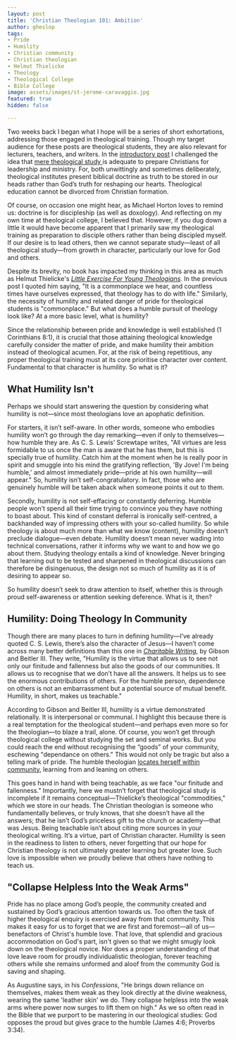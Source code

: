 ```yaml
---
layout: post
title: 'Christian Theologian 101: Ambition'
author: gheslop
tags:
- Pride
- Humility
- Christian community
- Christian theologian
- Helmut Thielicke
- Theology
- Theological College
- Bible College
image: assets/images/st-jerome-caravaggio.jpg
featured: true
hidden: false

---
```

Two weeks back I began what I hope will be a series of short exhortations, addressing those engaged in theological training. Though my target audience for these posts are theological students, they are also relevant for lecturers, teachers, and writers. In the [introductory post](https://rekindle.co.za/content/2022-02-02-character-of-a-theologian "Pursue Character") I challenged the idea that [mere theological study ](https://rekindle.co.za/content/some-dangers-of-theological-study/ "Dangers of Theological Study")is adequate to prepare Christians for leadership and ministry. For, both unwittingly and sometimes deliberately, theological institutes present biblical doctrine as truth to be stored in our heads rather than God’s truth for reshaping our hearts. Theological education cannot be divorced from Christian formation.

Of course, on occasion one might hear, as Michael Horton loves to remind us: doctrine is for discipleship (as well as doxology). And reflecting on my own time at theological college, I believed that. However, if you dug down a little it would have become apparent that I primarily saw my theological training as preparation to disciple others rather than being discipled myself. If our desire is to lead others, then we cannot separate study—least of all theological study—from growth in character, particularly our love for God and others.

Despite its brevity, no book has impacted my thinking in this area as much as Helmut Thielicke's [_Little Exercise For Young Theologians_](http://pmoser.sites.luc.edu/thielickearchive/Thielicke%20Exercise-for-young-theologians%201962.pdf "Free PDF"). In the previous post I quoted him saying, "It is a commonplace we hear, and countless times have ourselves expressed, that theology has to do with life." Similarly, the necessity of humility and related danger of pride for theological students is "commonplace." But what does a humble pursuit of theology look like? At a more basic level, what is humility?

Since the relationship between pride and knowledge is well established (1 Corinthians 8:1), it is crucial that those attaining theological knowledge carefully consider the matter of pride, and make humility their ambition instead of theological acumen. For, at the risk of being repetitious, any proper theological training must at its core prioritise character over content. Fundamental to that character is humility. So what is it?

## What Humility Isn't

Perhaps we should start answering the question by considering what humility is not—since most theologians love an apophatic definition.

For starters, it isn’t self-aware. In other words, someone who embodies humility won’t go through the day remarking—even if only to themselves—how humble they are. As C. S. Lewis’ Screwtape writes, "All virtues are less formidable to us once the man is aware that he has them, but this is specially true of humility. Catch him at the moment when he is really poor in spirit and smuggle into his mind the gratifying reflection, 'By Jove! I'm being humble,' and almost immediately pride—pride at his own humility—will appear." So, humility isn’t self-congratulatory. In fact, those who are genuinely humble will be taken aback when someone points it out to them.

Secondly, humility is not self-effacing or constantly deferring. Humble people won’t spend all their time trying to convince you they have nothing to boast about. This kind of constant deferral is ironically self-centred, a backhanded way of impressing others with your so-called humility. So while theology is about much more than what we know (content), humility doesn’t preclude dialogue—even debate. Humility doesn’t mean never wading into technical conversations, rather it informs why we want to and how we go about them. Studying theology entails a kind of knowledge. Never bringing that learning out to be tested and sharpened in theological discussions can therefore be disingenuous, the design not so much of humility as it is of desiring to appear so.

So humility doesn’t seek to draw attention to itself, whether this is through proud self-awareness or attention seeking deference. What is it, then?

## Humility: Doing Theology In Community

Though there are many places to turn in defining humility—I’ve already quoted C. S. Lewis, there’s also the character of Jesus—I haven’t come across many better definitions than this one in [_Charitable Writing_](https://africa.thegospelcoalition.org/reviews/charitable-writing-is-about-character-not-style/ "TGCA Review: Charitable Writing"), by Gibson and Beitler III. They write, "Humility is the virtue that allows us to see not only our finitude and fallenness but also the goods of our communities. It allows us to recognise that we don’t have all the answers. It helps us to see the enormous contributions of others. For the humble person, dependence on others is not an embarrassment but a potential source of mutual benefit. Humility, in short, makes us teachable."

According to Gibson and Beitler III, humility is a virtue demonstrated relationally. It is interpersonal or communal. I highlight this because there is a real temptation for the theological student—and perhaps even more so for the theologian—to blaze a trail, alone. Of course, you won’t get through theological college without studying the set and seminal works. But you could reach the end without recognising the “goods” of your community, eschewing "dependance on others." This would not only be tragic but also a telling mark of pride. The humble theologian [locates herself within community](https://rekindle.co.za/content/2021-12-02-trinity "God's Threeness and Human Community"), learning from and leaning on others.

This goes hand in hand with being teachable, as we face "our finitude and fallenness." Importantly, here we mustn’t forget that theological study is incomplete if it remains conceptual—Thielicke’s theological "commodities," which we store in our heads. The Christian theologian is someone who fundamentally believes, or truly knows, that she doesn’t have all the answers; that he isn’t God’s priceless gift to the church or academy—that was Jesus. Being teachable isn’t about citing more sources in your theological writing. It’s a virtue, part of Christian character. Humility is seen in the readiness to listen to others, never forgetting that our hope for Christian theology is not ultimately greater learning but greater love. Such love is impossible when we proudly believe that others have nothing to teach us.

## "Collapse Helpless Into the Weak Arms"

Pride has no place among God’s people, the community created and sustained by God’s gracious attention towards us. Too often the task of higher theological enquiry is exercised away from that community. This makes it easy for us to forget that we are first and foremost—all of us—benefactors of Christ's humble love. That love, that splendid and gracious accommodation on God's part, isn't given so that we might smugly look down on the theological novice. Nor does a proper understanding of that love leave room for proudly individualistic theologian, forever teaching others while she remains unformed and aloof from the community God is saving and shaping.

As Augustine says, in his _Confessions_, "He brings down reliance on themselves, makes them weak as they look directly at the divine weakness, wearing the same 'leather skin' we do. They collapse helpless into the weak arms where power now surges to lift them on high." As we so often read in the Bible that we purport to be mastering in our theological studies: God opposes the proud but gives grace to the humble (James 4:6; Proverbs 3:34).